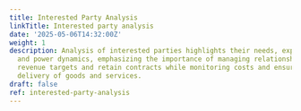 ```yaml
---
title: Interested Party Analysis
linkTitle: Interested party analysis
date: '2025-05-06T14:32:00Z'
weight: 1
description: Analysis of interested parties highlights their needs, expectations,
  and power dynamics, emphasizing the importance of managing relationships to achieve
  revenue targets and retain contracts while monitoring costs and ensuring timely
  delivery of goods and services.
draft: false
ref: interested-party-analysis
---
```


